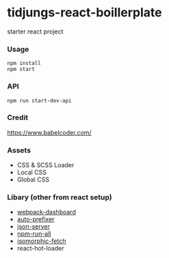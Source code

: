 # tidjungs-react-boillerplate
starter react project

### Usage
```
npm install
npm start
```

### API
```
npm run start-dev-api
```

### Credit
https://www.babelcoder.com/

### Assets
- CSS & SCSS Loader
- Local CSS
- Global CSS


### Libary (other from react setup)
- [webpack-dashboard](https://github.com/FormidableLabs/webpack-dashboard)
- [auto-prefixer](https://github.com/postcss/autoprefixer)
- [json-server](https://github.com/typicode/json-server)
- [npm-run-all](https://github.com/mysticatea/npm-run-all)
- [isomorphic-fetch](https://github.com/matthew-andrews/isomorphic-fetch)
- react-hot-loader
